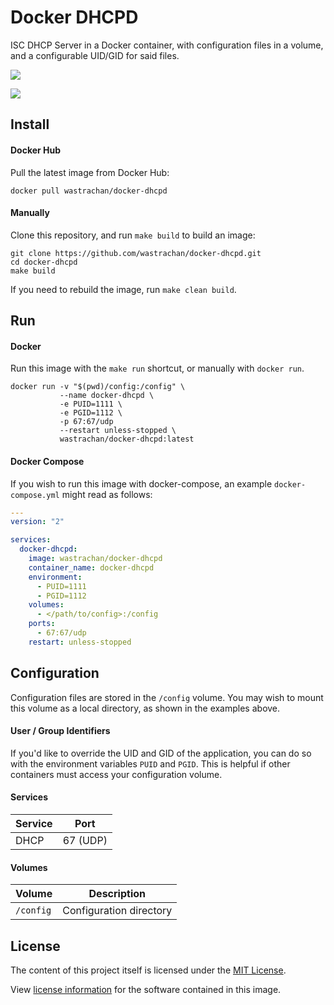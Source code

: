 Docker DHCPD
============

ISC DHCP Server in a Docker container, with configuration files in a volume, and a configurable UID/GID for said files.

[![](https://circleci.com/gh/wastrachan/docker-dhcpd.svg?style=svg)](https://circleci.com/gh/wastrachan/docker-dhcpd)
<!-- [![](https://images.microbadger.com/badges/image/wastrachan/docker-dhcpd.svg)](https://microbadger.com/images/wastrachan/docker-dhcpd) -->
[![](https://img.shields.io/docker-dhcpd/pulls/wastrachan/docker-dhcpd.svg)](https://hub.docker-dhcpd.com/r/wastrachan/docker-dhcpd)

## Install

#### Docker Hub
Pull the latest image from Docker Hub:

```shell
docker pull wastrachan/docker-dhcpd
```

#### Manually
Clone this repository, and run `make build` to build an image:

```shell
git clone https://github.com/wastrachan/docker-dhcpd.git
cd docker-dhcpd
make build
```

If you need to rebuild the image, run `make clean build`.


## Run

#### Docker
Run this image with the `make run` shortcut, or manually with `docker run`.


```shell
docker run -v "$(pwd)/config:/config" \
           --name docker-dhcpd \
           -e PUID=1111 \
           -e PGID=1112 \
           -p 67:67/udp
           --restart unless-stopped \
           wastrachan/docker-dhcpd:latest
```


#### Docker Compose
If you wish to run this image with docker-compose, an example `docker-compose.yml` might read as follows:

```yaml
---
version: "2"

services:
  docker-dhcpd:
    image: wastrachan/docker-dhcpd
    container_name: docker-dhcpd
    environment:
      - PUID=1111
      - PGID=1112
    volumes:
      - </path/to/config>:/config
    ports:
      - 67:67/udp
    restart: unless-stopped
```


## Configuration
Configuration files are stored in the `/config` volume. You may wish to mount this volume as a local directory, as shown in the examples above.


#### User / Group Identifiers
If you'd like to override the UID and GID of the application, you can do so with the environment variables `PUID` and `PGID`. This is helpful if other containers must access your configuration volume.

#### Services
Service     | Port
------------|-----
DHCP        | 67 (UDP)

#### Volumes
Volume          | Description
----------------|-------------
`/config`       | Configuration directory


## License
The content of this project itself is licensed under the [MIT License](LICENSE).

View [license information](https://www.isc.org/licenses/) for the software contained in this image.

